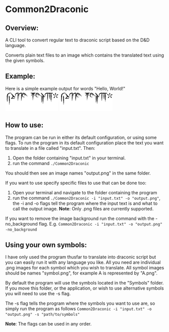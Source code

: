 # Common2Draconic

## Overview:
A CLI tool to convert regular text to draconic script based on the D&amp;D language.

Converts plain text files to an image which contains the translated text using the given symbols.

## Example:
Here is a simple example output for words "Hello, World!"
</br>
<img src=/example.png alt="Example of draconic script image output for the words 'Hello, World!'"/>
![Example of draconic script image output for the words, "Hello, World!"](/example.png)

## How to use:
The program can be run in either its default configuration, or using some flags.
To run the program in its default configuration place the text you want to translate in a file called "input.txt".
Then:
1. Open the folder containing "input.txt" in your terminal.
2. run the command `./Common2Draconic`

You should then see an image names "output.png" in the same folder.

If you want to use specify specific files to use that can be done too:
1. Open your terminal and navigate to the folder containing the program
2. run the command `./Common2Draconic -i "input.txt" -o "output.png"`, the -i and -o flags tell the program where the input text is and what to call the output image.
**Note**: Only .png files are currently supported.

If you want to remove the image background run the command with the -no_background flag. E.g. `Common2Draconic -i "input.txt" -o "output.png" -no_background`

## Using your own symbols:
I have only used the program thusfar to translate into draconic script but you can easily run it with any language you like. All you need are individual .png images for each symbol which you wish to translate. All symbol images should be names "symbol.png", for example A is represented by "A.png".

By default the program will use the symbols located in the "Symbols" folder. If you move this folder, or the application, or wish to use alternative symbols you will need to use the -s flag.

The -s flag tells the program where the symbols you want to use are, so simply run the program as follows `Common2Draconic -i "input.txt" -o "output.png" -s "path/to/symbols"`

**Note**: The flags can be used in any order.
